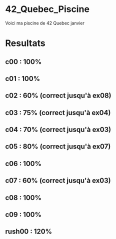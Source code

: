 # 42_Quebec_Piscine

Voici ma piscine de 42 Quebec janvier


# Resultats

c00 : 100%
-
c01 : 100%
-
c02 : 60% (correct jusqu'à ex08)
-
c03 : 75% (correct jusqu'à ex04)
-
c04 : 70% (correct jusqu'à ex03)
-
c05 : 80% (correct jusqu'à ex07)
-
c06 : 100%
-
c07 : 60% (correct jusqu'à ex03)
-
c08 : 100%
-
c09 : 100%
-
rush00 : 120%
-
